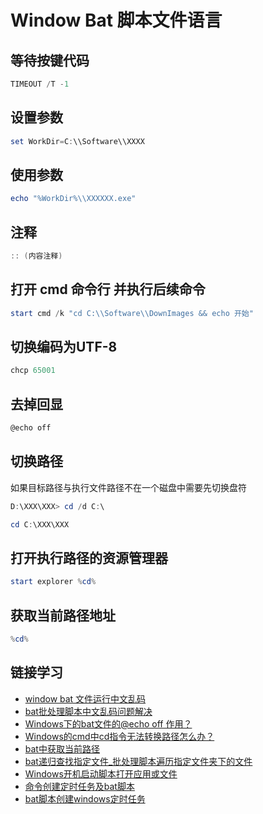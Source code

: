 # Window Bat 脚本文件语言

## 等待按键代码

```powershell
TIMEOUT /T -1
```

## 设置参数

```powershell
set WorkDir=C:\\Software\\XXXX
```

## 使用参数

```powershell
echo "%WorkDir%\\XXXXXX.exe"
```

## 注释

```powershell
:: (内容注释)
```

## 打开 cmd 命令行 并执行后续命令

```powershell
start cmd /k "cd C:\\Software\\DownImages && echo 开始"
```

## 切换编码为UTF-8

```powershell
chcp 65001
```

## 去掉回显

```powershell
@echo off
```

## 切换路径

如果目标路径与执行文件路径不在一个磁盘中需要先切换盘符
```powershell
D:\XXX\XXX> cd /d C:\
```

```powershell
cd C:\XXX\XXX
```

## 打开执行路径的资源管理器

```powershell
start explorer %cd%
```

## 获取当前路径地址

```powershell
%cd%
```

## 链接学习

* [window bat 文件运行中文乱码](https://www.cnblogs.com/Marydon20170307/p/9321495.html)
* [bat批处理脚本中文乱码问题解决](https://blog.csdn.net/u012815136/article/details/101549751)
* [Windows下的bat文件的@echo off 作用？](https://blog.csdn.net/Fly_as_tadpole/article/details/85177379)
* [Windows的cmd中cd指令无法转换路径怎么办？](https://jingyan.baidu.com/article/656db918ec8211e381249ce8.html)
* [bat中获取当前路径](https://blog.csdn.net/hongkaihua1987/article/details/104560108)
* [bat递归查找指定文件_批处理脚本遍历指定文件夹下的文件](https://blog.csdn.net/weixin_39974223/article/details/111882228)
* [Windows开机启动脚本打开应用或文件](https://blog.csdn.net/weixin_35654814/article/details/111829909)
* [命令创建定时任务及bat脚本](https://blog.csdn.net/qq_31176861/article/details/90901336)
* [bat脚本创建windows定时任务](https://blog.csdn.net/weixin_43500985/article/details/102586200)
